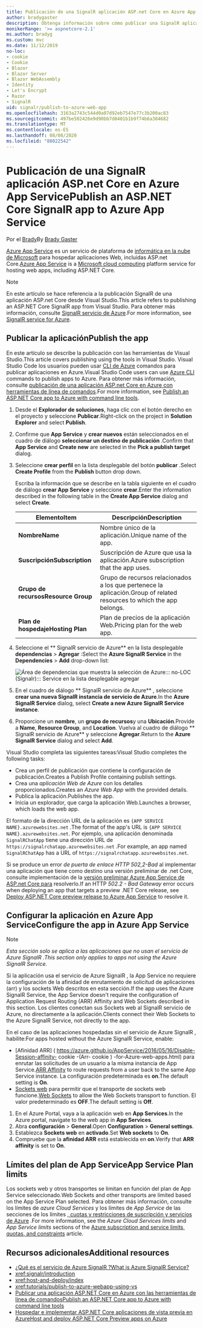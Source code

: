 ```yaml
---
title: Publicación de una SignalR aplicación ASP.net Core en Azure App Service
author: bradygaster
description: Obtenga información sobre cómo publicar una SignalR aplicación ASP.net Core en Azure App Service.
monikerRange: '>= aspnetcore-2.1'
ms.author: bradyg
ms.custom: mvc
ms.date: 11/12/2019
no-loc:
- cookie
- Cookie
- Blazor
- Blazor Server
- Blazor WebAssembly
- Identity
- Let's Encrypt
- Razor
- SignalR
uid: signalr/publish-to-azure-web-app
ms.openlocfilehash: 3163a2743c544d0a07d92eb7547e77c3b200ac83
ms.sourcegitcommit: 497be502426e9d90bb7d0401b1b9f74b6a384682
ms.translationtype: MT
ms.contentlocale: es-ES
ms.lasthandoff: 08/08/2020
ms.locfileid: "88022542"
---
```

# <a name="publish-an-aspnet-core-no-locsignalr-app-to-azure-app-service"></a><span data-ttu-id="8d5b4-103">Publicación de una SignalR aplicación ASP.net Core en Azure App Service</span><span class="sxs-lookup"><span data-stu-id="8d5b4-103">Publish an ASP.NET Core SignalR app to Azure App Service</span></span>

<span data-ttu-id="8d5b4-104">Por el [Brady](https://twitter.com/bradygaster)</span><span class="sxs-lookup"><span data-stu-id="8d5b4-104">By [Brady Gaster](https://twitter.com/bradygaster)</span></span>

<span data-ttu-id="8d5b4-105">[Azure App Service](/azure/app-service/app-service-web-overview) es un servicio de plataforma de [informática en la nube de Microsoft](https://azure.microsoft.com/) para hospedar aplicaciones Web, incluidas ASP.net Core.</span><span class="sxs-lookup"><span data-stu-id="8d5b4-105">[Azure App Service](/azure/app-service/app-service-web-overview) is a [Microsoft cloud computing](https://azure.microsoft.com/) platform service for hosting web apps, including ASP.NET Core.</span></span>

> [!NOTE]
> <span data-ttu-id="8d5b4-106">En este artículo se hace referencia a la publicación SignalR de una aplicación ASP.net Core desde Visual Studio.</span><span class="sxs-lookup"><span data-stu-id="8d5b4-106">This article refers to publishing an ASP.NET Core SignalR app from Visual Studio.</span></span> <span data-ttu-id="8d5b4-107">Para obtener más información, consulte [ SignalR servicio de Azure](https://azure.microsoft.com/services/signalr-service).</span><span class="sxs-lookup"><span data-stu-id="8d5b4-107">For more information, see [SignalR service for Azure](https://azure.microsoft.com/services/signalr-service).</span></span>

## <a name="publish-the-app"></a><span data-ttu-id="8d5b4-108">Publicar la aplicación</span><span class="sxs-lookup"><span data-stu-id="8d5b4-108">Publish the app</span></span>

<span data-ttu-id="8d5b4-109">En este artículo se describe la publicación con las herramientas de Visual Studio.</span><span class="sxs-lookup"><span data-stu-id="8d5b4-109">This article covers publishing using the tools in Visual Studio.</span></span> <span data-ttu-id="8d5b4-110">Visual Studio Code los usuarios pueden usar [CLI de Azure](/cli/azure) comandos para publicar aplicaciones en Azure.</span><span class="sxs-lookup"><span data-stu-id="8d5b4-110">Visual Studio Code users can use [Azure CLI](/cli/azure) commands to publish apps to Azure.</span></span> <span data-ttu-id="8d5b4-111">Para obtener más información, consulte [publicación de una aplicación ASP.net Core en Azure con herramientas de línea de comandos](/azure/app-service/app-service-web-get-started-dotnet).</span><span class="sxs-lookup"><span data-stu-id="8d5b4-111">For more information, see [Publish an ASP.NET Core app to Azure with command line tools](/azure/app-service/app-service-web-get-started-dotnet).</span></span>

1. <span data-ttu-id="8d5b4-112">Desde el **Explorador de soluciones**, haga clic con el botón derecho en el proyecto y seleccione **Publicar**.</span><span class="sxs-lookup"><span data-stu-id="8d5b4-112">Right-click on the project in **Solution Explorer** and select **Publish**.</span></span>

1. <span data-ttu-id="8d5b4-113">Confirme que **App Service** y **crear nuevos** están seleccionados en el cuadro de diálogo **seleccionar un destino de publicación** .</span><span class="sxs-lookup"><span data-stu-id="8d5b4-113">Confirm that **App Service** and **Create new** are selected in the **Pick a publish target** dialog.</span></span>

1. <span data-ttu-id="8d5b4-114">Seleccione **crear perfil** en la lista desplegable del botón **publicar** .</span><span class="sxs-lookup"><span data-stu-id="8d5b4-114">Select **Create Profile** from the **Publish** button drop down.</span></span>

   <span data-ttu-id="8d5b4-115">Escriba la información que se describe en la tabla siguiente en el cuadro de diálogo **crear App Service** y seleccione **crear**.</span><span class="sxs-lookup"><span data-stu-id="8d5b4-115">Enter the information described in the following table in the **Create App Service** dialog and select **Create**.</span></span>

   | <span data-ttu-id="8d5b4-116">Elemento</span><span class="sxs-lookup"><span data-stu-id="8d5b4-116">Item</span></span>               | <span data-ttu-id="8d5b4-117">Descripción</span><span class="sxs-lookup"><span data-stu-id="8d5b4-117">Description</span></span> |
   | ------------------ | ----------- |
   | <span data-ttu-id="8d5b4-118">**Nombre**</span><span class="sxs-lookup"><span data-stu-id="8d5b4-118">**Name**</span></span>           | <span data-ttu-id="8d5b4-119">Nombre único de la aplicación.</span><span class="sxs-lookup"><span data-stu-id="8d5b4-119">Unique name of the app.</span></span> |
   | <span data-ttu-id="8d5b4-120">**Suscripción**</span><span class="sxs-lookup"><span data-stu-id="8d5b4-120">**Subscription**</span></span>   | <span data-ttu-id="8d5b4-121">Suscripción de Azure que usa la aplicación.</span><span class="sxs-lookup"><span data-stu-id="8d5b4-121">Azure subscription that the app uses.</span></span> |
   | <span data-ttu-id="8d5b4-122">**Grupo de recursos**</span><span class="sxs-lookup"><span data-stu-id="8d5b4-122">**Resource Group**</span></span> | <span data-ttu-id="8d5b4-123">Grupo de recursos relacionados a los que pertenece la aplicación.</span><span class="sxs-lookup"><span data-stu-id="8d5b4-123">Group of related resources to which the app belongs.</span></span> |
   | <span data-ttu-id="8d5b4-124">**Plan de hospedaje**</span><span class="sxs-lookup"><span data-stu-id="8d5b4-124">**Hosting Plan**</span></span>   | <span data-ttu-id="8d5b4-125">Plan de precios de la aplicación Web.</span><span class="sxs-lookup"><span data-stu-id="8d5b4-125">Pricing plan for the web app.</span></span> |

1. <span data-ttu-id="8d5b4-126">Seleccione el \*\* SignalR servicio de Azure\*\* en la lista desplegable **dependencias**  >  **Agregar** :</span><span class="sxs-lookup"><span data-stu-id="8d5b4-126">Select the **Azure SignalR Service** in the **Dependencies** > **Add** drop-down list:</span></span>

   ![Área de dependencias que muestra la selección de Azure::: no-LOC (Signalr)::: Service en la lista desplegable agregar](publish-to-azure-web-app/_static/signalr-service-dependency.png)

1. <span data-ttu-id="8d5b4-128">En el cuadro de diálogo \*\* SignalR servicio de Azure\*\* , seleccione **crear una nueva SignalR instancia de servicio de Azure**.</span><span class="sxs-lookup"><span data-stu-id="8d5b4-128">In the **Azure SignalR Service** dialog, select **Create a new Azure SignalR Service instance**.</span></span>

1. <span data-ttu-id="8d5b4-129">Proporcione un **nombre**, un **grupo de recursos**y una **Ubicación**.</span><span class="sxs-lookup"><span data-stu-id="8d5b4-129">Provide a **Name**, **Resource Group**, and **Location**.</span></span> <span data-ttu-id="8d5b4-130">Vuelva al cuadro de diálogo \*\* SignalR servicio de Azure\*\* y seleccione **Agregar**.</span><span class="sxs-lookup"><span data-stu-id="8d5b4-130">Return to the **Azure SignalR Service** dialog and select **Add**.</span></span>

<span data-ttu-id="8d5b4-131">Visual Studio completa las siguientes tareas:</span><span class="sxs-lookup"><span data-stu-id="8d5b4-131">Visual Studio completes the following tasks:</span></span>

* <span data-ttu-id="8d5b4-132">Crea un perfil de publicación que contiene la configuración de publicación.</span><span class="sxs-lookup"><span data-stu-id="8d5b4-132">Creates a Publish Profile containing publish settings.</span></span>
* <span data-ttu-id="8d5b4-133">Crea una *aplicación Web de Azure* con los detalles proporcionados.</span><span class="sxs-lookup"><span data-stu-id="8d5b4-133">Creates an *Azure Web App* with the provided details.</span></span>
* <span data-ttu-id="8d5b4-134">Publica la aplicación.</span><span class="sxs-lookup"><span data-stu-id="8d5b4-134">Publishes the app.</span></span>
* <span data-ttu-id="8d5b4-135">Inicia un explorador, que carga la aplicación Web.</span><span class="sxs-lookup"><span data-stu-id="8d5b4-135">Launches a browser, which loads the web app.</span></span>

<span data-ttu-id="8d5b4-136">El formato de la dirección URL de la aplicación es `{APP SERVICE NAME}.azurewebsites.net` .</span><span class="sxs-lookup"><span data-stu-id="8d5b4-136">The format of the app's URL is `{APP SERVICE NAME}.azurewebsites.net`.</span></span> <span data-ttu-id="8d5b4-137">Por ejemplo, una aplicación denominada `SignalRChatApp` tiene una dirección URL de `https://signalrchatapp.azurewebsites.net` .</span><span class="sxs-lookup"><span data-stu-id="8d5b4-137">For example, an app named `SignalRChatApp` has a URL of `https://signalrchatapp.azurewebsites.net`.</span></span>

<span data-ttu-id="8d5b4-138">Si se produce un error *de puerta de enlace HTTP 502,2-Bad* al implementar una aplicación que tiene como destino una versión preliminar de .net Core, consulte implementación de la [versión preliminar Azure App Service de ASP.net Core para](xref:host-and-deploy/azure-apps/index#deploy-aspnet-core-preview-release-to-azure-app-service) resolverlo.</span><span class="sxs-lookup"><span data-stu-id="8d5b4-138">If an HTTP *502.2 - Bad Gateway* error occurs when deploying an app that targets a preview .NET Core release, see [Deploy ASP.NET Core preview release to Azure App Service](xref:host-and-deploy/azure-apps/index#deploy-aspnet-core-preview-release-to-azure-app-service) to resolve it.</span></span>

## <a name="configure-the-app-in-azure-app-service"></a><span data-ttu-id="8d5b4-139">Configurar la aplicación en Azure App Service</span><span class="sxs-lookup"><span data-stu-id="8d5b4-139">Configure the app in Azure App Service</span></span>

> [!NOTE]
> <span data-ttu-id="8d5b4-140">*Esta sección solo se aplica a las aplicaciones que no usan el servicio de Azure SignalR .*</span><span class="sxs-lookup"><span data-stu-id="8d5b4-140">*This section only applies to apps not using the Azure SignalR Service.*</span></span>
>
> <span data-ttu-id="8d5b4-141">Si la aplicación usa el servicio de Azure SignalR , la App Service no requiere la configuración de la afinidad de enrutamiento de solicitud de aplicaciones (arr) y los sockets Web descritos en esta sección.</span><span class="sxs-lookup"><span data-stu-id="8d5b4-141">If the app uses the Azure SignalR Service, the App Service doesn't require the configuration of Application Request Routing (ARR) Affinity and Web Sockets described in this section.</span></span> <span data-ttu-id="8d5b4-142">Los clientes conectan sus Sockets web al SignalR servicio de Azure, no directamente a la aplicación.</span><span class="sxs-lookup"><span data-stu-id="8d5b4-142">Clients connect their Web Sockets to the Azure SignalR Service, not directly to the app.</span></span>

<span data-ttu-id="8d5b4-143">En el caso de las aplicaciones hospedadas sin el servicio de Azure SignalR , habilite:</span><span class="sxs-lookup"><span data-stu-id="8d5b4-143">For apps hosted without the Azure SignalR Service, enable:</span></span>

* <span data-ttu-id="8d5b4-144">[Afinidad ARR] ( https://azure.github.io/AppService/2016/05/16/Disable-Session-affinity- cookie -(Arr- cookie ) -for-Azure-web-apps.html) para enrutar las solicitudes de un usuario a la misma instancia de App Service.</span><span class="sxs-lookup"><span data-stu-id="8d5b4-144">[ARR Affinity](https://azure.github.io/AppService/2016/05/16/Disable-Session-affinity-cookie-(ARR-cookie)-for-Azure-web-apps.html) to route requests from a user back to the same App Service instance.</span></span> <span data-ttu-id="8d5b4-145">La configuración predeterminada es **on**.</span><span class="sxs-lookup"><span data-stu-id="8d5b4-145">The default setting is **On**.</span></span>
* <span data-ttu-id="8d5b4-146">[Sockets web](xref:fundamentals/websockets) para permitir que el transporte de sockets web funcione.</span><span class="sxs-lookup"><span data-stu-id="8d5b4-146">[Web Sockets](xref:fundamentals/websockets) to allow the Web Sockets transport to function.</span></span> <span data-ttu-id="8d5b4-147">El valor predeterminado es **OFF**.</span><span class="sxs-lookup"><span data-stu-id="8d5b4-147">The default setting is **Off**.</span></span>

1. <span data-ttu-id="8d5b4-148">En el Azure Portal, vaya a la aplicación web en **App Services**.</span><span class="sxs-lookup"><span data-stu-id="8d5b4-148">In the Azure portal, navigate to the web app in **App Services**.</span></span>
1. <span data-ttu-id="8d5b4-149">Abra **configuración**  >  **General**.</span><span class="sxs-lookup"><span data-stu-id="8d5b4-149">Open **Configuration** > **General settings**.</span></span>
1. <span data-ttu-id="8d5b4-150">Establezca **Sockets web** en **activado**.</span><span class="sxs-lookup"><span data-stu-id="8d5b4-150">Set **Web sockets** to **On**.</span></span>
1. <span data-ttu-id="8d5b4-151">Compruebe que la **afinidad ARR** está establecida en **on**.</span><span class="sxs-lookup"><span data-stu-id="8d5b4-151">Verify that **ARR affinity** is set to **On**.</span></span>

## <a name="app-service-plan-limits"></a><span data-ttu-id="8d5b4-152">Límites del plan de App Service</span><span class="sxs-lookup"><span data-stu-id="8d5b4-152">App Service Plan limits</span></span>

<span data-ttu-id="8d5b4-153">Los sockets web y otros transportes se limitan en función del plan de App Service seleccionado.</span><span class="sxs-lookup"><span data-stu-id="8d5b4-153">Web Sockets and other transports are limited based on the App Service Plan selected.</span></span> <span data-ttu-id="8d5b4-154">Para obtener más información, consulte los límites de *azure Cloud Services* y los límites de *App Service* de las secciones de los límites [, cuotas y restricciones de suscripción y servicios de Azure](/azure/azure-subscription-service-limits#app-service-limits) .</span><span class="sxs-lookup"><span data-stu-id="8d5b4-154">For more information, see the *Azure Cloud Services limits* and *App Service limits* sections of the [Azure subscription and service limits, quotas, and constraints](/azure/azure-subscription-service-limits#app-service-limits) article.</span></span>

## <a name="additional-resources"></a><span data-ttu-id="8d5b4-155">Recursos adicionales</span><span class="sxs-lookup"><span data-stu-id="8d5b4-155">Additional resources</span></span>

* [<span data-ttu-id="8d5b4-156">¿Qué es el servicio de Azure SignalR ?</span><span class="sxs-lookup"><span data-stu-id="8d5b4-156">What is Azure SignalR Service?</span></span>](/azure/azure-signalr/signalr-overview)
* <xref:signalr/introduction>
* <xref:host-and-deploy/index>
* <xref:tutorials/publish-to-azure-webapp-using-vs>
* [<span data-ttu-id="8d5b4-157">Publicar una aplicación ASP.NET Core en Azure con las herramientas de línea de comandos</span><span class="sxs-lookup"><span data-stu-id="8d5b4-157">Publish an ASP.NET Core app to Azure with command line tools</span></span>](/azure/app-service/app-service-web-get-started-dotnet)
* [<span data-ttu-id="8d5b4-158">Hospedar e implementar ASP.NET Core aplicaciones de vista previa en Azure</span><span class="sxs-lookup"><span data-stu-id="8d5b4-158">Host and deploy ASP.NET Core Preview apps on Azure</span></span>](xref:host-and-deploy/azure-apps/index#deploy-aspnet-core-preview-release-to-azure-app-service)
